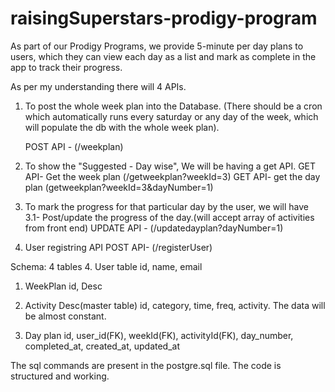 # raisingSuperstars-prodigy-program
As part of our Prodigy Programs, we provide 5-minute per day plans to users, which they can view each day as a list and mark as complete in the app to track their progress.


As per my understanding there will 4 APIs.
1. To post the whole week plan into the Database.
    (There should be a cron which automatically runs every saturday or any day of the week, which will populate the db with the whole week plan).

    POST API - (/weekplan)

2. To show the "Suggested - Day wise", We will be having a get API.
    GET API- Get the week plan (/getweekplan?weekId=3)
    GET API- get the day plan (getweekplan?weekId=3&dayNumber=1)


3. To mark the progress for that particular day by the user, we will have 
    3.1- Post/update the progress of the day.(will accept array of activities from front end)
    UPDATE API - (/updatedayplan?dayNumber=1)

4. User registring API
    POST API- (/registerUser)

Schema: 
4 tables 
4. User table
    id, name, email

1. WeekPlan
    id, Desc

3. Activity Desc(master table)
    id, category, time, freq, activity.
    The data will be almost constant.

2. Day plan
    id, user_id(FK), weekId(FK), activityId(FK), day_number, completed_at, created_at, updated_at


The sql commands are present in the postgre.sql file.
The code is structured and working.


